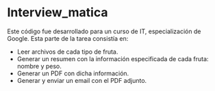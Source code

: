 # Interview_matica
Este código fue desarrollado para un curso de IT, especialización de Google.
Esta parte de la tarea consistía en:
  * Leer archivos de cada tipo de fruta.
  * Generar un resumen con la información especificada de cada fruta: nombre y peso.
  * Generar un PDF con dicha información.
  * Generar y enviar un email con el PDF adjunto.
